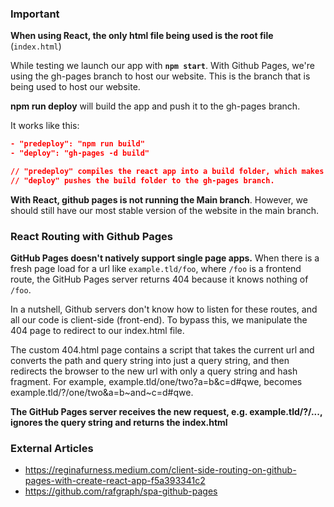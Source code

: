 ### Important

**When using React, the only html file being used is the root file** (``index.html``)

While testing we launch our app with **``npm start``**. With Github Pages, we're using the gh-pages branch to host our website. This is the branch that is being used to host our website. 

**npm run deploy** will build the app and push it to the gh-pages branch.

It works like this:
```json
- "predeploy": "npm run build"
- "deploy": "gh-pages -d build"

// "predeploy" compiles the react app into a build folder, which makes it a static website. 
// "deploy" pushes the build folder to the gh-pages branch.
```

**With React, github pages is not running the Main branch**. However, we should still have our most stable version of the website in the main branch.

### React Routing with Github Pages

**GitHub Pages doesn't natively support single page apps.** When there is a fresh page load for a url like ``example.tld/foo``, where ``/foo`` is a frontend route, the GitHub Pages server returns 404 because it knows nothing of ``/foo``.

In a nutshell, Github servers don't know how to listen for these routes, and all our code is client-side (front-end). To bypass this, we manipulate the 404 page to redirect to our index.html file.

The custom 404.html page contains a script that takes the current url and converts the path and query string into just a query string, and then redirects the browser to the new url with only a query string and hash fragment. For example, example.tld/one/two?a=b&c=d#qwe, becomes example.tld/?/one/two&a=b~and~c=d#qwe.

**The GitHub Pages server receives the new request, e.g. example.tld/?/..., ignores the query string and returns the index.html**

### External Articles

- https://reginafurness.medium.com/client-side-routing-on-github-pages-with-create-react-app-f5a393341c2
- https://github.com/rafgraph/spa-github-pages